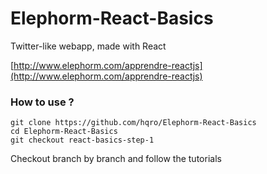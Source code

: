 # Elephorm-React-Basics

Twitter-like webapp, made with React

[http://www.elephorm.com/apprendre-reactjs](http://www.elephorm.com/apprendre-reactjs)

### How to use ?

```
git clone https://github.com/hqro/Elephorm-React-Basics
cd Elephorm-React-Basics
git checkout react-basics-step-1
```

Checkout branch by branch and follow the tutorials
